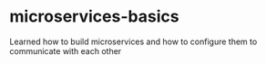 # microservices-basics
Learned how to build microservices and how to configure them to communicate with each other

